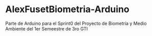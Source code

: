 # AlexFusetBiometria-Arduino
Parte de Arduino para el Sprint0 del Proyecto de Biometría y Medio Ambiente del 1er Semeestre de 3ro GTI
